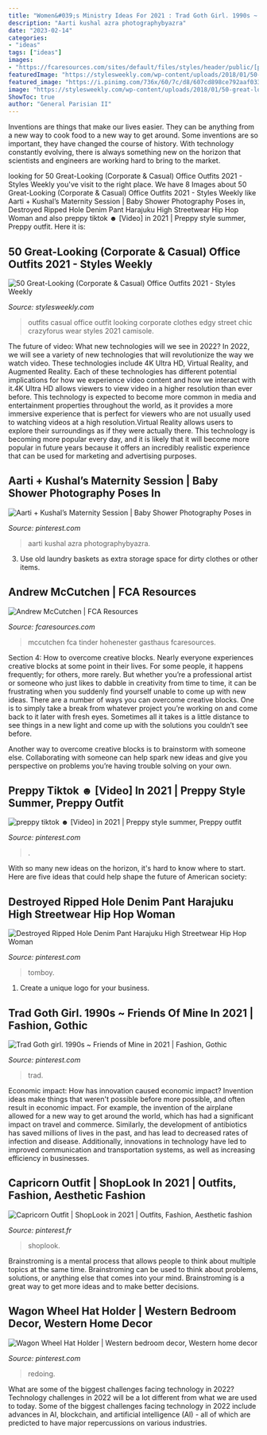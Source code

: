 ```yaml
---
title: "Women&#039;s Ministry Ideas For 2021 : Trad Goth Girl. 1990s ~ Friends Of Mine In 2021"
description: "Aarti kushal azra photographybyazra"
date: "2023-02-14"
categories:
- "ideas"
tags: ["ideas"]
images:
- "https://fcaresources.com/sites/default/files/styles/header/public/[path]/MayJun12_wp-1680-McCutchen.jpg?itok=qYfLFM3N"
featuredImage: "https://stylesweekly.com/wp-content/uploads/2018/01/50-great-looking-corporate-and-casual-work-outfits-for-women-3.jpg"
featured_image: "https://i.pinimg.com/736x/60/7c/d8/607cd898ce792aaf0337a036951631c3.jpg"
image: "https://stylesweekly.com/wp-content/uploads/2018/01/50-great-looking-corporate-and-casual-work-outfits-for-women-3.jpg"
ShowToc: true
author: "General Parisian II"
---
```



Inventions are things that make our lives easier. They can be anything from a new way to cook food to a new way to get around. Some inventions are so important, they have changed the course of history. With technology constantly evolving, there is always something new on the horizon that scientists and engineers are working hard to bring to the market.

	

		
looking for 50 Great-Looking (Corporate &amp; Casual) Office Outfits 2021 - Styles Weekly you've visit to the right place. We have 8 Images about 50 Great-Looking (Corporate &amp; Casual) Office Outfits 2021 - Styles Weekly like Aarti + Kushal’s Maternity Session | Baby Shower Photography Poses in, Destroyed Ripped Hole Denim Pant Harajuku High Streetwear Hip Hop Woman and also preppy tiktok ☻ [Video] in 2021 | Preppy style summer, Preppy outfit. Here it is:
		
    
## 50 Great-Looking (Corporate &amp; Casual) Office Outfits 2021 - Styles Weekly

<img loading=lazy src="https://stylesweekly.com/wp-content/uploads/2018/01/50-great-looking-corporate-and-casual-work-outfits-for-women-3.jpg" onerror="this.onerror=null;this.src='https://tse2.mm.bing.net/th?id=OIP.GWUu0sQfYy2UbHbc6T_5bAHaM_&amp;pid=15.1';" alt="50 Great-Looking (Corporate &amp; Casual) Office Outfits 2021 - Styles Weekly">

_Source: stylesweekly.com_

>outfits casual office outfit looking corporate clothes edgy street chic crazyforus wear styles 2021 camisole. 

	

The future of video: What new technologies will we see in 2022?
In 2022, we will see a variety of new technologies that will revolutionize the way we watch video. These technologies include 4K Ultra HD, Virtual Reality, and Augmented Reality. Each of these technologies has different potential implications for how we experience video content and how we interact with it.4K Ultra HD allows viewers to view video in a higher resolution than ever before. This technology is expected to become more common in media and entertainment properties throughout the world, as it provides a more immersive experience that is perfect for viewers who are not usually used to watching videos at a high resolution.Virtual Reality allows users to explore their surroundings as if they were actually there. This technology is becoming more popular every day, and it is likely that it will become more popular in future years because it offers an incredibly realistic experience that can be used for marketing and advertising purposes.

    
## Aarti + Kushal’s Maternity Session | Baby Shower Photography Poses In

<img loading=lazy src="https://i.pinimg.com/736x/0f/c9/28/0fc92887f81600ba2bbd4702fa5909bf.jpg" onerror="this.onerror=null;this.src='https://tse2.mm.bing.net/th?id=OIP.8UiLqZ_cYDxxl43l66DX1AHaLF&amp;pid=15.1';" alt="Aarti + Kushal’s Maternity Session | Baby Shower Photography Poses in">

_Source: pinterest.com_

>aarti kushal azra photographybyazra. 

	

3. Use old laundry baskets as extra storage space for dirty clothes or other items.

    
## Andrew McCutchen | FCA Resources

<img loading=lazy src="https://fcaresources.com/sites/default/files/styles/header/public/[path]/MayJun12_wp-1680-McCutchen.jpg?itok=qYfLFM3N" onerror="this.onerror=null;this.src='https://tse3.mm.bing.net/th?id=OIP.SzKc0JTyBtIF18KGF-f6wwHaEo&amp;pid=15.1';" alt="Andrew McCutchen | FCA Resources">

_Source: fcaresources.com_

>mccutchen fca tinder hohenester gasthaus fcaresources. 

	

Section 4: How to overcome creative blocks.
Nearly everyone experiences creative blocks at some point in their lives. For some people, it happens frequently; for others, more rarely. But whether you’re a professional artist or someone who just likes to dabble in creativity from time to time, it can be frustrating when you suddenly find yourself unable to come up with new ideas.
There are a number of ways you can overcome creative blocks. One is to simply take a break from whatever project you’re working on and come back to it later with fresh eyes. Sometimes all it takes is a little distance to see things in a new light and come up with the solutions you couldn’t see before.

Another way to overcome creative blocks is to brainstorm with someone else. Collaborating with someone can help spark new ideas and give you perspective on problems you’re having trouble solving on your own.

    
## Preppy Tiktok ☻ [Video] In 2021 | Preppy Style Summer, Preppy Outfit

<img loading=lazy src="https://i.pinimg.com/736x/b1/98/28/b198284a03df31d7096fcd643bf94c6d.jpg" onerror="this.onerror=null;this.src='https://tse3.mm.bing.net/th?id=OIP.u_hdY8tSqCntrUWvWKFoyQHaM7&amp;pid=15.1';" alt="preppy tiktok ☻ [Video] in 2021 | Preppy style summer, Preppy outfit">

_Source: pinterest.com_

>. 

	

With so many new ideas on the horizon, it's hard to know where to start. Here are five ideas that could help shape the future of American society: 

    
## Destroyed Ripped Hole Denim Pant Harajuku High Streetwear Hip Hop Woman

<img loading=lazy src="https://i.pinimg.com/736x/b0/34/eb/b034ebb719988cd473b0ce6c1221bfd6.jpg" onerror="this.onerror=null;this.src='https://tse3.mm.bing.net/th?id=OIP.uB0QyPNCgJrbyHoiFKFjHwHaHb&amp;pid=15.1';" alt="Destroyed Ripped Hole Denim Pant Harajuku High Streetwear Hip Hop Woman">

_Source: pinterest.com_

>tomboy. 

	

1. Create a unique logo for your business.

    
## Trad Goth Girl. 1990s ~ Friends Of Mine In 2021 | Fashion, Gothic

<img loading=lazy src="https://i.pinimg.com/736x/b7/a6/57/b7a6570734a5bda50f4d71973350523c.jpg" onerror="this.onerror=null;this.src='https://tse3.mm.bing.net/th?id=OIP.TNuwTm_sw6WVMmOmQzWs8QAAAA&amp;pid=15.1';" alt="Trad Goth girl. 1990s ~ Friends of Mine in 2021 | Fashion, Gothic">

_Source: pinterest.com_

>trad. 

	

Economic impact: How has innovation caused economic impact?
Invention ideas make things that weren't possible before more possible, and often result in economic impact. For example, the invention of the airplane allowed for a new way to get around the world, which has had a significant impact on travel and commerce. Similarly, the development of antibiotics has saved millions of lives in the past, and has lead to decreased rates of infection and disease. Additionally, innovations in technology have led to improved communication and transportation systems, as well as increasing efficiency in businesses.

    
## Capricorn Outfit | ShopLook In 2021 | Outfits, Fashion, Aesthetic Fashion

<img loading=lazy src="https://i.pinimg.com/736x/60/7c/d8/607cd898ce792aaf0337a036951631c3.jpg" onerror="this.onerror=null;this.src='https://tse2.mm.bing.net/th?id=OIP.xFy4v1RVYYTXF85KOZFt6AHaKf&amp;pid=15.1';" alt="Capricorn Outfit | ShopLook in 2021 | Outfits, Fashion, Aesthetic fashion">

_Source: pinterest.fr_

>shoplook. 

	

Brainstroming is a mental process that allows people to think about multiple topics at the same time. Brainstroming can be used to think about problems, solutions, or anything else that comes into your mind. Brainstroming is a great way to get more ideas and to make better decisions.

    
## Wagon Wheel Hat Holder | Western Bedroom Decor, Western Home Decor

<img loading=lazy src="https://i.pinimg.com/736x/c7/68/f2/c768f292e0e82715d80f88e904c08f15.jpg" onerror="this.onerror=null;this.src='https://tse4.mm.bing.net/th?id=OIP.NRj_VFXPGK-afjL6JduxcAHaJ8&amp;pid=15.1';" alt="Wagon Wheel Hat Holder | Western bedroom decor, Western home decor">

_Source: pinterest.com_

>redoing. 

	

What are some of the biggest challenges facing technology in 2022?
Technology challenges in 2022 will be a lot different from what we are used to today. Some of the biggest challenges facing technology in 2022 include advances in AI, blockchain, and artificial intelligence (AI) - all of which are predicted to have major repercussions on various industries.

